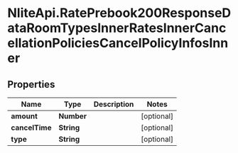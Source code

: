 # NliteApi.RatePrebook200ResponseDataRoomTypesInnerRatesInnerCancellationPoliciesCancelPolicyInfosInner

## Properties

Name | Type | Description | Notes
------------ | ------------- | ------------- | -------------
**amount** | **Number** |  | [optional] 
**cancelTime** | **String** |  | [optional] 
**type** | **String** |  | [optional] 


